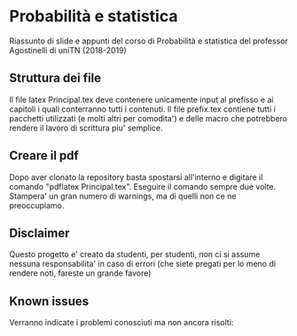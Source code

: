 # Probabilità e statistica
Riassunto di slide e appunti del corso di Probabilità e statistica del professor Agostinelli di uniTN (2018-2019)

## Struttura dei file
Il file latex Principal.tex deve contenere unicamente input al prefisso e ai capitoli i quali conterranno tutti i contenuti. Il
file prefix.tex contiene tutti i pacchetti utilizzati (e molti altri per comodita') e delle macro che potrebbero rendere il lavoro
di scrittura piu' semplice.

## Creare il pdf
Dopo aver clonato la repository basta spostarsi all'interno e digitare il comando "pdflatex Principal.tex". Eseguire il comando
sempre due volte. Stampera' un gran numero di warnings, ma di quelli non ce ne preoccupiamo.

## Disclaimer
Questo progetto e' creato da studenti, per studenti, non ci si assume nessuna responsabilita' in caso di errori (che siete
pregati per lo meno di rendere noti, fareste un grande favore)

## Known issues
Verranno indicate i problemi conosciuti ma non ancora risolti:
